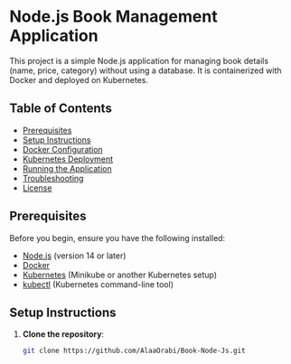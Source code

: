 # Node.js Book Management Application

This project is a simple Node.js application for managing book details (name, price, category) without using a database. It is containerized with Docker and deployed on Kubernetes.

## Table of Contents
- [Prerequisites](#prerequisites)
- [Setup Instructions](#setup-instructions)
- [Docker Configuration](#docker-configuration)
- [Kubernetes Deployment](#kubernetes-deployment)
- [Running the Application](#running-the-application)
- [Troubleshooting](#troubleshooting)
- [License](#license)

## Prerequisites

Before you begin, ensure you have the following installed:

- [Node.js](https://nodejs.org/en/) (version 14 or later)
- [Docker](https://www.docker.com/products/docker-desktop) 
- [Kubernetes](https://kubernetes.io/docs/setup/) (Minikube or another Kubernetes setup)
- [kubectl](https://kubernetes.io/docs/tasks/tools/) (Kubernetes command-line tool)

## Setup Instructions

1. **Clone the repository**:

   ```bash
   git clone https://github.com/AlaaOrabi/Book-Node-Js.git
  
